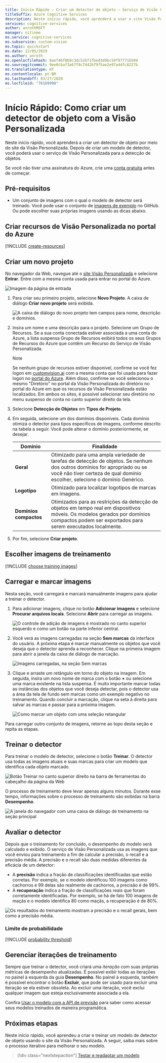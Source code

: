 ```yaml
---
title: Início Rápido – Criar um detector de objeto – Serviço de Visão Personalizada
titleSuffix: Azure Cognitive Services
description: Neste início rápido, você aprenderá a usar o site Visão Personalizada para criar um modelo de classificação de imagem.
services: cognitive-services
author: anrothMSFT
manager: nitinme
ms.service: cognitive-services
ms.subservice: custom-vision
ms.topic: quickstart
ms.date: 12/05/2019
ms.author: anroth
ms.openlocfilehash: 8aef46f0b9c3dc526f1fbed3d9bc59f97771b509
ms.sourcegitcommit: 9ee0cbaf3a67f9c7442b79f5ae2e97a4dfc8227b
ms.translationtype: HT
ms.contentlocale: pt-BR
ms.lasthandoff: 03/27/2020
ms.locfileid: "76169998"
---
```

# <a name="quickstart-how-to-build-an-object-detector-with-custom-vision"></a>Início Rápido: Como criar um detector de objeto com a Visão Personalizada

Neste início rápido, você aprenderá a criar um detector de objeto por meio do site da Visão Personalizada. Depois de criar um modelo de detector, você poderá usar o serviço de Visão Personalizada para a detecção de objetos.

Se você não tiver uma assinatura do Azure, crie uma [conta gratuita](https://azure.microsoft.com/free/?WT.mc_id=A261C142F) antes de começar.

## <a name="prerequisites"></a>Pré-requisitos

- Um conjunto de imagens com o qual o modelo de detector será treinado. Você pode usar o conjunto de [imagens de exemplo](https://github.com/Azure-Samples/cognitive-services-python-sdk-samples/tree/master/samples/vision/images) no GitHub. Ou pode escolher suas próprias imagens usando as dicas abaixo.

## <a name="create-custom-vision-resources-in-the-azure-portal"></a>Criar recursos de Visão Personalizada no portal do Azure

[!INCLUDE [create-resources](includes/create-resources.md)]

## <a name="create-a-new-project"></a>Criar um novo projeto

No navegador da Web, navegue até o [site Visão Personalizada](https://customvision.ai) e selecione __Entrar__. Entre com a mesma conta usada para entrar no portal do Azure.

![Imagem da página de entrada](./media/browser-home.png)


1. Para criar seu primeiro projeto, selecione **Novo Projeto**. A caixa de diálogo **Criar novo projeto** será exibida.

    ![A caixa de diálogo do novo projeto tem campos para nome, descrição e domínios.](./media/get-started-build-detector/new-project.png)

1. Insira um nome e uma descrição para o projeto. Selecione um Grupo de Recursos. Se a sua conta conectada estiver associada a uma conta do Azure, a lista suspensa Grupo de Recursos exibirá todos os seus Grupos de Recursos do Azure que contêm um Recurso do Serviço de Visão Personalizada. 

   > [!NOTE]
   > Se nenhum grupo de recursos estiver disponível, confirme se você fez logon em [customvision.ai](https://customvision.ai) com a mesma conta que foi usada para fazer logon no [portal do Azure](https://portal.azure.com/). Além disso, confirme se você selecionou o mesmo "Diretório" no portal da Visão Personalizada do diretório no portal do Azure em que os recursos da Visão Personalizada estão localizados. Em ambos os sites, é possível selecionar seu diretório no menu suspenso de conta no canto superior direito da tela. 

1. Selecione __Detecção de Objetos__ em __Tipos de Projeto__.

1. Em seguida, selecione um dos domínios disponíveis. Cada domínio otimiza o detector para tipos específicos de imagens, conforme descrito na tabela a seguir. Você pode alterar o domínio posteriormente, se desejar.

    |Domínio|Finalidade|
    |---|---|
    |__Geral__| Otimizado para uma ampla variedade de tarefas de detecção de objetos. Se nenhum dos outros domínios for apropriado ou se você não tiver certeza de qual domínio escolher, selecione o domínio Genérico. |
    |__Logotipo__|Otimizado para localizar logotipos de marcas em imagens.|
    |__Domínios compactos__| Otimizados para as restrições da detecção de objetos em tempo real em dispositivos móveis. Os modelos gerados por domínios compactos podem ser exportados para serem executados localmente.|

1. Por fim, selecione __Criar projeto__.

## <a name="choose-training-images"></a>Escolher imagens de treinamento

[!INCLUDE [choose training images](includes/choose-training-images.md)]

## <a name="upload-and-tag-images"></a>Carregar e marcar imagens

Nesta seção, você carregará e marcará manualmente imagens para ajudar a treinar o detector. 

1. Para adicionar imagens, clique no botão __Adicionar imagens__ e selecione __Procurar arquivos locais__. Selecione __Abrir__ para carregar as imagens.

    ![O controle de adição de imagens é mostrado no canto superior esquerdo e como um botão na parte inferior central.](./media/get-started-build-detector/add-images.png)

1. Você verá as imagens carregadas na seção **Sem marcas** da interface do usuário. A próxima etapa é marcar manualmente os objetos que você deseja que o detector aprenda a reconhecer. Clique na primeira imagem para abrir a janela da caixa de diálogo de marcação. 

    ![Imagens carregadas, na seção Sem marcas](./media/get-started-build-detector/images-untagged.png)

1. Clique e arraste um retângulo em torno do objeto na imagem. Em seguida, insira um novo nome de marca com o botão **+** ou selecione uma marca existente na lista suspensa. É muito importante marcar todas as instâncias dos objetos que você deseja detectar, pois o detector usa a área da tela de fundo sem marcas como um exemplo negativo no treinamento. Quando concluir a marcação, clique na seta à direita para salvar as marcas e passar para a próxima imagem.

    ![Como marcar um objeto com uma seleção retangular](./media/get-started-build-detector/image-tagging.png)

Para carregar outro conjunto de imagens, retorne ao topo desta seção e repita as etapas.

## <a name="train-the-detector"></a>Treinar o detector

Para treinar o modelo de detector, selecione o botão **Treinar**. O detector usa todas as imagens atuais e suas marcas para criar um modelo que identifica cada objeto marcado.

![Botão Treinar no canto superior direito na barra de ferramentas do cabeçalho da página da Web](./media/getting-started-build-a-classifier/train01.png)

O processo de treinamento deve levar apenas alguns minutos. Durante esse tempo, informações sobre o processo de treinamento são exibidas na barra **Desempenho**.

![A janela do navegador com uma caixa de diálogo de treinamento na seção principal](./media/get-started-build-detector/training.png)

## <a name="evaluate-the-detector"></a>Avaliar o detector

Depois que o treinamento for concluído, o desempenho do modelo será calculado e exibido. O serviço de Visão Personalizada usa as imagens que você enviou para treinamento a fim de calcular a precisão, o recall e a precisão média. A precisão e o recall são duas medidas diferentes da eficácia de um detector:

- A **precisão** indica a fração de classificações identificadas que estão corretas. Por exemplo, se o modelo identificou 100 imagens como cachorros e 99 delas são realmente de cachorros, a precisão é de 99%.
- A **recuperação** indica a fração de classificações reais que foram corretamente identificadas. Por exemplo, se há de fato 100 imagens de maçãs e o modelo identifica 80 como maçãs, a recuperação é de 80%.

![Os resultados do treinamento mostram a precisão e o recall gerais, bem como a precisão média.](./media/get-started-build-detector/trained-performance.png)

### <a name="probability-threshold"></a>Limite de probabilidade

[!INCLUDE [probability threshold](includes/probability-threshold.md)]

## <a name="manage-training-iterations"></a>Gerenciar iterações de treinamento

Sempre que treinar o detector, você criará uma _iteração_ com suas próprias métricas de desempenho atualizadas. É possível exibir todas as iterações no painel à esquerda da guia **Desempenho**. No painel à esquerda, também é possível encontrar o botão **Excluir**, que pode ser usado para excluir uma iteração se ela estiver obsoleta. Ao excluir uma iteração, você exclui qualquer imagem que esteja exclusivamente associada a ela.

Confira [Usar o modelo com a API de previsão](./use-prediction-api.md) para saber como acessar seus modelos treinados de maneira programática.

## <a name="next-steps"></a>Próximas etapas

Neste início rápido, você aprendeu a criar e treinar um modelo de detector de objeto usando o site da Visão Personalizada. A seguir, saiba mais sobre o processo iterativo para melhorar o seu modelo.

> [!div class="nextstepaction"]
> [Testar e readaptar um modelo](test-your-model.md)

